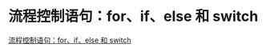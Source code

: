 

# 流程控制语句：for、if、else 和 switch


[流程控制语句：for、if、else 和 switch](../../go-learning-example/go-basic-example/003、flow-control-statement)

